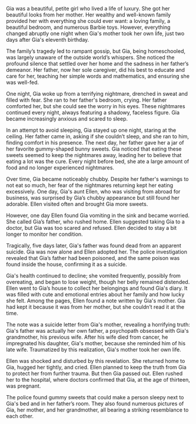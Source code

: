 Gia was a beautiful, petite girl who lived a life of luxury. She got her beautiful looks from her mother. Her wealthy and well-known family provided her with everything she could ever want: a loving family, a beautiful bedroom, and numerous Barbie toys. However, everything changed abruptly one night when Gia's mother took her own life, just two days after Gia's eleventh birthday.

The family’s tragedy led to rampant gossip, but Gia, being homeschooled, was largely unaware of the outside world’s whispers. She noticed the profound silence that settled over her home and the sadness in her father’s demeanor. Her father, now her sole caregiver, did his best to educate and care for her, teaching her simple words and mathematics, and ensuring she was well-fed.

One night, Gia woke up from a terrifying nightmare, drenched in sweat and filled with fear. She ran to her father's bedroom, crying. Her father comforted her, but she could see the worry in his eyes. These nightmares continued every night, always featuring a shadowy, faceless figure. Gia became increasingly anxious and scared to sleep.

In an attempt to avoid sleeping, Gia stayed up one night, staring at the ceiling. Her father came in, asking if she couldn’t sleep, and she ran to him, finding comfort in his presence. The next day, her father gave her a jar of her favorite gummy-shaped bunny sweets. Gia noticed that eating these sweets seemed to keep the nightmares away, leading her to believe that eating a lot was the cure. Every night before bed, she ate a large amount of food and no longer experienced nightmares.

Over time, Gia became noticeably chubby. Despite her father's warnings to not eat so much, her fear of the nightmares returning kept her eating excessively. One day, Gia's aunt Ellen, who was visiting from abroad for business, was surprised by Gia’s chubby appearance but still found her adorable. Ellen visited often and brought Gia more sweets.

However, one day Ellen found Gia vomiting in the sink and became worried. She called Gia’s father, who rushed home. Ellen suggested taking Gia to a doctor, but Gia was too scared and refused. Ellen decided to stay a bit longer to monitor her condition.

Tragically, five days later, Gia's father was found dead from an apparent suicide. Gia was now alone and Ellen adopted her. The police investigation revealed that Gia’s father had been poisoned, and the same poison was found inside the house, confirming it as a suicide.

Gia's health continued to decline; she vomited frequently, possibly from overeating, and began to lose weight, though her belly remained distended. Ellen went to Gia’s house to collect her belongings and found Gia's diary. It was filled with cute and emotional entries about her family and how lucky she felt. Among the pages, Ellen found a note written by Gia's mother. Gia had kept it because it was from her mother, but she couldn’t read it at the time.

The note was a suicide letter from Gia's mother, revealing a horrifying truth: Gia's father was actually her own father, a psychopath obsessed with Gia's grandmother, his previous wife. After his wife died from cancer, he impregnated his daughter, Gia's mother, because she reminded him of his late wife. Traumatized by this realization, Gia's mother took her own life.

Ellen was shocked and disturbed by this revelation. She returned home to Gia, hugged her tightly, and cried. Ellen planned to keep the truth from Gia to protect her from further trauma. But then Gia passed out. Ellen rushed her to the hospital, where doctors confirmed that Gia, at the age of thirteen, was pregnant.

The police found gummy sweets that could make a person sleepy next to Gia's bed and in her father’s room. They also found numerous pictures of Gia, her mother, and her grandmother, all bearing a striking resemblance to each other.